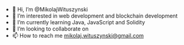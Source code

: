 - 👋 Hi, I’m @MikolajWituszynski
- 👀 I’m interested in web development and blockchain development
- 🌱 I’m currently learning Java, JavaScript and Solidity
- 💞️ I’m looking to collaborate on 
- 📫 How to reach me mikolaj.wituszynski@gmail.com

<!---
MikolajWituszynski/MikolajWituszynski is a ✨ special ✨ repository because its `README.md` (this file) appears on your GitHub profile.
You can click the Preview link to take a look at your changes.
--->
